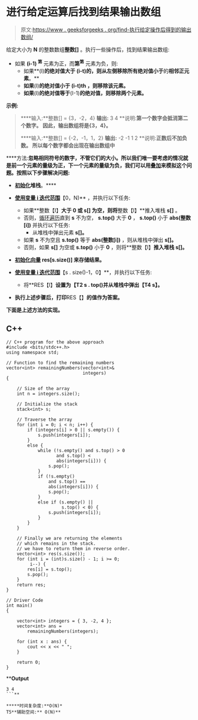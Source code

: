 # 进行给定运算后找到结果输出数组

> 原文:[https://www . geeksforgeeks . org/find-执行给定操作后得到的输出数组/](https://www.geeksforgeeks.org/find-the-resulting-output-array-after-doing-given-operations/)

给定大小为 **N** 的整数数组**整数[]** 。执行一些操作后，找到结果输出数组:

*   如果 **(i-1) <sup>第</sup>** 元素为正，而**第<sup>第</sup>** 元素为负，则:
    *   如果**(I)**的绝对值大于 **(i-t)的**，则从左侧移除所有绝对值小于**的**相邻正元素**。**
    *   **如果**(I)**的绝对值小于 **(i-t)th** ，则移除该元素。**
    *   **如果**(I)**的绝对值等于**(I-1)**的绝对值，则移除两个元素。**

****示例:****

> ****输入:**整数[] = {3，-2，4}
> **输出:** 3 4
> **说明:**第一个数字会抵消第二个数字。
> 因此，输出数组将是{3，4}。**
> 
> ****输入:**整数[] = {-2，-1，1，2}
> **输出:** -2 -1 1 2
> **说明:**正数后不加负数。
> 所以每个数字都会出现在输出数组中**

****方法:**忽略相同符号的数字，不管它们的大小。所以我们唯一要考虑的情况就是前一个元素的量级为正，下一个元素的量级为负，我们可以用[叠加](https://www.geeksforgeeks.org/stack-data-structure/)来模拟这个问题。按照以下步骤解决问题:**

*   **[初始化](https://www.geeksforgeeks.org/stack-in-cpp-stl/)堆栈**。****
*   **[使用变量 **i** 迭代范围](https://www.geeksforgeeks.org/range-based-loop-c/)**【0，N)** ，并执行以下任务:

    *   如果**整数【I】**大于 **0** 或 **s[]** 为空，则将**整数【I】**推入堆栈 **s[]** 。
    *   否则，[循环遍历](https://www.geeksforgeeks.org/c-c-while-loop-with-examples/)直到 **s** 不为空， **s.top()** 大于 **0** ， **s.top()** 小于 **abs(整数[i])** 并执行以下任务:
        *   从堆栈中弹出元素 **s[]。**
    *   如果 **s** 不为空且 **s.top()** 等于 **abs(整数[i])** ，则从堆栈中弹出 **s[]。**
    *   否则，如果 **s[]** 为空或 **s.top()** 小于 **0** ，则将**整数【I】**推入堆栈 **s[]。**** 
*   **[初始化向量](https://www.geeksforgeeks.org/initialize-a-vector-in-cpp-different-ways/) **res[s.size()]** 来存储结果。**
*   **[使用变量 **i** 迭代范围](https://www.geeksforgeeks.org/range-based-loop-c/)**【s . size()-1，0】**，并执行以下任务:

    *   将**RES【I】**设置为【T2 s . top()并从堆栈中弹出【T4 s】。** 
*   **执行上述步骤后，打印**RES【】**的值作为答案。**

**下面是上述方法的实现。**

## **C++**

```
// C++ program for the above approach
#include <bits/stdc++.h>
using namespace std;

// Function to find the remaining numbers
vector<int> remainingNumbers(vector<int>& 
                             integers)
{

    // Size of the array
    int n = integers.size();

    // Initialize the stack
    stack<int> s;

    // Traverse the array
    for (int i = 0; i < n; i++) {
        if (integers[i] > 0 || s.empty()) {
            s.push(integers[i]);
        }
        else {
            while (!s.empty() and s.top() > 0
                   and s.top() < 
                   abs(integers[i])) {
                s.pop();
            }
            if (!s.empty()
                and s.top() == 
                abs(integers[i])) {
                s.pop();
            }
            else if (s.empty() || 
                     s.top() < 0) {
                s.push(integers[i]);
            }
        }
    }

    // Finally we are returning the elements
    // which remains in the stack.
    // we have to return them in reverse order.
    vector<int> res(s.size());
    for (int i = (int)s.size() - 1; i >= 0; 
         i--) {
        res[i] = s.top();
        s.pop();
    }
    return res;
}

// Driver Code
int main()
{

    vector<int> integers = { 3, -2, 4 };
    vector<int> ans = 
        remainingNumbers(integers);

    for (int x : ans) {
        cout << x << " ";
    }

    return 0;
}
```

****Output**

```
3 4 
```** 

*****时间复杂度:**O(N)*
T5**辅助空间:** O(N)**